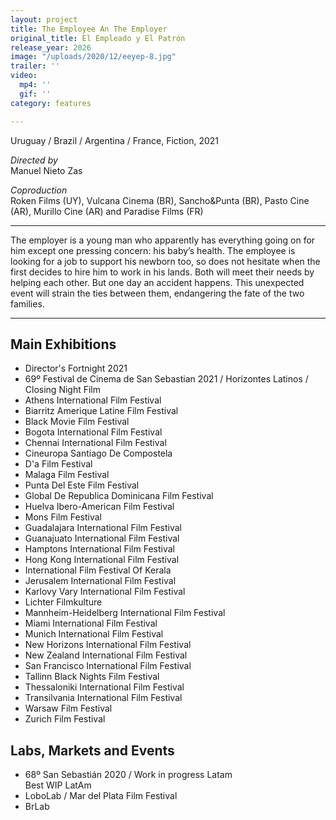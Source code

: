 ```yaml
---
layout: project
title: The Employee An The Employer
original_title: El Empleado y El Patrón
release_year: 2026
image: "/uploads/2020/12/eeyep-8.jpg"
trailer: ''
video:
  mp4: ''
  gif: ''
category: features

---
```

Uruguay / Brazil / Argentina / France, Fiction, 2021

_Directed by_  
Manuel Nieto Zas

_Coproduction_  
Roken Films (UY), Vulcana Cinema (BR), Sancho&Punta (BR), Pasto Cine (AR), Murillo Cine (AR) and Paradise Films (FR)

***

The employer is a young man who apparently has everything going on for him except one pressing concern: his baby’s health. The employee is looking for a job to support his newborn too, so does not hesitate when the first decides to hire him to work in his lands. Both will meet their needs by helping each other. But one day an accident happens. This unexpected event will strain the ties between them, endangering the fate of the two families.

***

## Main Exhibitions

* Director's Fortnight 2021
* 69º Festival de Cinema de San Sebastian 2021 / Horizontes Latinos / Closing Night Film
* Athens International Film Festival
* Biarritz Amerique Latine Film Festival
* Black Movie Film Festival
* Bogota International Film Festival
* Chennai International Film Festival
* Cineuropa Santiago De Compostela
* D'a Film Festival
* Malaga Film Festival
* Punta Del Este Film Festival
* Global De Republica Dominicana Film Festival
* Huelva Ibero-American Film Festival
* Mons Film Festival
* Guadalajara International Film Festival
* Guanajuato International Film Festival
* Hamptons International Film Festival
* Hong Kong International Film Festival
* International Film Festival Of Kerala
* Jerusalem International Film Festival
* Karlovy Vary International Film Festival
* Lichter Filmkulture
* Mannheim-Heidelberg International Film Festival
* Miami International Film Festival
* Munich International Film Festival
* New Horizons International Film Festival
* New Zealand International Film Festival
* San Francisco International Film Festival
* Tallinn Black Nights Film Festival
* Thessaloniki International Film Festival
* Transilvania International Film Festival
* Warsaw Film Festival
* Zurich Film Festival

## Labs, Markets and Events

* 68º San Sebastián 2020 / Work in progress Latam  
  Best WIP LatAm
* LoboLab / Mar del Plata Film Festival
* BrLab